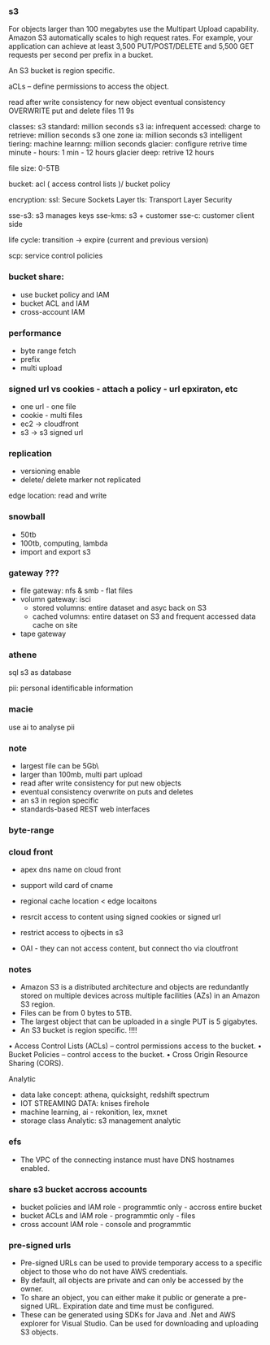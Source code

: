 ### s3
For objects larger than 100 megabytes use the Multipart Upload capability.
Amazon S3 automatically scales to high request rates.
For example, your application can achieve at least 3,500 PUT/POST/DELETE and 5,500 GET requests per second per prefix in a bucket.

An S3 bucket is region specific.

aCLs – define permissions to access the object.

read after write consistency for new object
eventual consistency OVERWRITE put and delete files
11 9s

classes:
s3 standard: million seconds
s3 ia: infrequent accessed: charge to retrieve: million seconds
s3 one zone ia: million seconds
s3 intelligent tiering: machine learnng: million seconds
glacier: configure retrive time minute - hours: 1 min - 12 hours
glacier deep: retrive 12 hours 

file size: 0-5TB

bucket: acl ( access control lists )/ bucket policy

encryption: 
ssl: Secure Sockets Layer 
tls: Transport Layer Security

sse-s3: s3 manages keys
sse-kms: s3 + customer
sse-c: customer
client side

life cycle: transition -> expire (current and previous version)

scp: service control policies

### bucket share:
- use bucket policy and IAM
- bucket ACL and IAM
- cross-account IAM

### performance 
- byte range fetch
- prefix
- multi upload

### signed url vs cookies - attach a policy - url epxiraton, etc
- one url - one file
- cookie - multi files
- ec2 -> cloudfront
- s3 -> s3 signed url
### replication
- versioning enable
- delete/ delete marker not replicated 

edge location: read and write

### snowball
- 50tb
- 100tb, computing, lambda
- import and export s3

### gateway ???
- file gateway: nfs & smb - flat files
- volumn gateway: isci
  - stored volumns: entire dataset and asyc back on S3
  - cached volumns: entire dataset on S3 and frequent accessed data cache on site
- tape gateway

### athene
sql s3 as database

pii: personal identificable information

### macie
use ai to analyse pii


### note
- largest file can be 5Gb\
- larger than 100mb, multi part upload
- read after write consistency for put new objects
- eventual consistency overwrite on puts and deletes
- an s3 in region specific
- standards-based REST web interfaces 


### byte-range

### cloud front
- apex dns name on cloud front
- support wild card of cname
- regional cache location < edge locaitons


- resrcit access to content using signed cookies or signed url
- restrict access to ojbects in s3
- OAI - they can not access content, but connect tho via cloutfront

### notes
- Amazon S3 is a distributed architecture and objects are redundantly stored on multiple devices across multiple facilities (AZs) in an Amazon S3 region.
- Files can be from 0 bytes to 5TB.
- The largest object that can be uploaded in a single PUT is 5 gigabytes.
- An S3 bucket is region specific. !!!!

• Access Control Lists (ACLs) – control permissions access to the bucket.
• Bucket Policies – control access to the bucket.
• Cross Origin Resource Sharing (CORS).

Analytic 
- data lake concept: athena, quicksight, redshift spectrum
- IOT STREAMING DATA: knises firehole
- machine learning, ai - rekonition, lex, mxnet
- storage class Analytic: s3 management analytic


### efs
- The VPC of the connecting instance must have DNS hostnames enabled.


### share s3 bucket accross accounts
- bucket policies and IAM role - programmtic only - accross entire bucket
- bucket ACLs and IAM role - programmtic only - files
- cross account IAM role - console and programmtic 

### pre-signed urls
- Pre-signed URLs can be used to provide temporary access to a specific object to those who do not have AWS credentials.
- By default, all objects are private and can only be accessed by the owner.
- To share an object, you can either make it public or generate a pre-signed URL. Expiration date and time must be configured.
- These can be generated using SDKs for Java and .Net and AWS explorer for Visual Studio. Can be used for downloading and uploading S3 objects.
